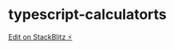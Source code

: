 # typescript-calculatorts

[Edit on StackBlitz ⚡️](https://stackblitz.com/edit/typescript-calculatorts)